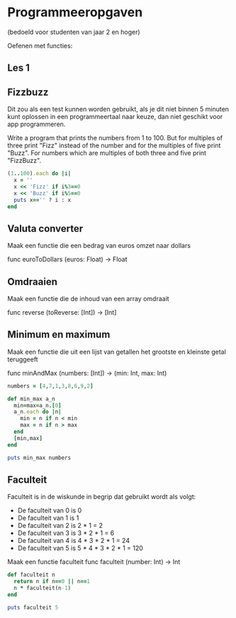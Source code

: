 # Programmeeropgaven

(bedoeld voor studenten van jaar 2 en hoger)

Oefenen met functies:

## Les 1

## Fizzbuzz
Dit zou als een test kunnen worden gebruikt, als je dit niet binnen 5 minuten kunt oplossen in een programmeertaal naar keuze, dan niet geschikt voor app programmeren. 

Write a program that prints the numbers from 1 to 100. But for multiples of three print "Fizz" instead of the number and for the multiples of five print "Buzz". For numbers which are multiples of both three and five print "FizzBuzz".

```ruby
(1..100).each do |i|
  x = ''
  x << 'Fizz' if i%3==0
  x << 'Buzz' if i%5==0
  puts x=='' ? i : x
end
```

## Valuta converter
Maak een functie die een bedrag van euros omzet naar dollars

func euroToDollars (euros: Float) -> Float

## Omdraaien
Maak een functie die de inhoud van een array omdraait 

func reverse (toReverse: [Int]) -> [Int]

## Minimum en maximum
Maak een functie die uit een lijst van getallen het grootste en kleinste getal teruggeeft

func minAndMax (numbers: [Int]) -> (min: Int, max: Int)

```ruby
numbers = [4,7,1,3,8,6,9,2]

def min_max a_n
  min=max=a_n.[0]
  a_n.each do |n|
    min = n if n < min
    max = n if n > max
  end
  [min,max]
end

puts min_max numbers
```

## Faculteit
Faculteit is in de wiskunde in begrip dat gebruikt wordt als volgt: 
- De faculteit van 0 is 0
- De faculteit van 1 is 1
- De faculteit van 2 is 2 * 1 = 2
- De faculteit van 3 is 3 * 2 * 1 = 6
- De faculteit van 4 is 4 * 3 * 2 * 1 = 24
- De faculteit van 5 is 5 * 4 * 3 * 2 * 1 = 120

Maak een functie faculteit
func faculteit (number: Int) -> Int

```ruby
def faculteit n
  return n if n==0 || n==1
  n * faculteit(n-1)
end

puts faculteit 5
```
